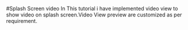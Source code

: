 #Splash Screen video
In This tutorial i have implemented video view to show video on splash screen.Video View preview are customized as per requirement.
